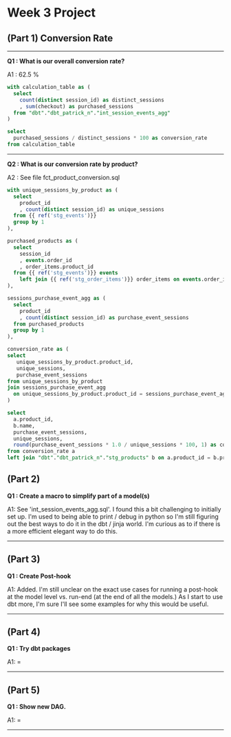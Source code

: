 
# Week 3 Project

## (Part 1) Conversion Rate 

---

**Q1 : What is our overall conversion rate?**

A1 : 62.5 %

```sql
with calculation_table as (
  select 
    count(distinct session_id) as distinct_sessions
    , sum(checkout) as purchased_sessions 
  from "dbt"."dbt_patrick_n"."int_session_events_agg"
)

select 
  purchased_sessions / distinct_sessions * 100 as conversion_rate
from calculation_table 
```

---

**Q2 : What is our conversion rate by product?**

A2 : See file fct_product_conversion.sql

```sql
with unique_sessions_by_product as (
  select 
    product_id
    , count(distinct session_id) as unique_sessions
  from {{ ref('stg_events')}}
  group by 1
),

purchased_products as (
  select
    session_id
    , events.order_id
    , order_items.product_id
  from {{ ref('stg_events')}} events
    left join {{ ref('stg_order_items')}} order_items on events.order_id = order_items.order_id
),

sessions_purchase_event_agg as (
  select 
    product_id
    , count(distinct session_id) as purchase_event_sessions 
  from purchased_products
  group by 1
),

conversion_rate as (
select 
   unique_sessions_by_product.product_id,
   unique_sessions,
   purchase_event_sessions
from unique_sessions_by_product
join sessions_purchase_event_agg
  on unique_sessions_by_product.product_id = sessions_purchase_event_agg.product_id
)

select 
  a.product_id,
  b.name,
  purchase_event_sessions,
  unique_sessions,
  round(purchase_event_sessions * 1.0 / unique_sessions * 100, 1) as conversion_rate
from conversion_rate a
left join "dbt"."dbt_patrick_n"."stg_products" b on a.product_id = b.product_id

```


## (Part 2)  

**Q1 : Create a macro to simplify part of a model(s)**

A1: See 'int_session_events_agg.sql'. I found this a bit challenging to initially set up. I'm used to being able to print / debug in python so I'm still figuring out the best ways to do it in the dbt / jinja world. I'm curious as to if there is a more efficient elegant way to do this. 

---

## (Part 3)  

**Q1 : Create Post-hook**

A1: Added. I'm still unclear on the exact use cases for running a post-hook at the model level vs. run-end (at the end of all the models.) As I start to use dbt more, I'm sure I'll see some examples for why this would be useful.

---

## (Part 4)  

**Q1 : Try dbt packages**

A1: =

---

## (Part 5)  

**Q1 : Show new DAG.**

A1: =

---